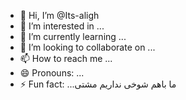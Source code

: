- 👋 Hi, I’m @Its-aligh
- 👀 I’m interested in ...
- 🌱 I’m currently learning ...
- 💞️ I’m looking to collaborate on ...
- 📫 How to reach me ...
- 😄 Pronouns: ...
- ⚡ Fun fact: ...ما باهم شوخی نداریم مشتی

<!---
Its-aligh/Its-aligh is a ✨ special ✨ repository because its `README.md` (this file) appears on your GitHub profile.
You can click the Preview link to take a look at your changes.
--->
